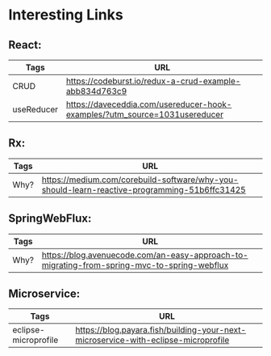 # Interesting Links

## React:

| Tags | URL |
| ------ | ------ |
| CRUD | https://codeburst.io/redux-a-crud-example-abb834d763c9 |
| useReducer | https://daveceddia.com/usereducer-hook-examples/?utm_source=1031usereducer |

## Rx:

| Tags | URL |
| ------ | ------ |
| Why? | https://medium.com/corebuild-software/why-you-should-learn-reactive-programming-51b6ffc31425 |

## SpringWebFlux:
| Tags | URL |
| ------ | ------ |
| Why? | https://blog.avenuecode.com/an-easy-approach-to-migrating-from-spring-mvc-to-spring-webflux |

## Microservice:
| Tags | URL |
| ------ | ------ |
| eclipse-microprofile | https://blog.payara.fish/building-your-next-microservice-with-eclipse-microprofile |





